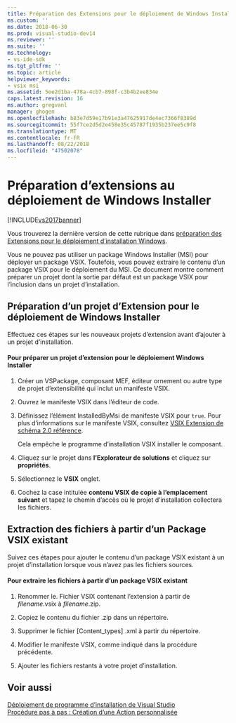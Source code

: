 ```yaml
---
title: Préparation des Extensions pour le déploiement de Windows Installer | Microsoft Docs
ms.custom: ''
ms.date: 2018-06-30
ms.prod: visual-studio-dev14
ms.reviewer: ''
ms.suite: ''
ms.technology:
- vs-ide-sdk
ms.tgt_pltfrm: ''
ms.topic: article
helpviewer_keywords:
- vsix msi
ms.assetid: 5ee2d1ba-478a-4cb7-898f-c3b4b2ee834e
caps.latest.revision: 16
ms.author: gregvanl
manager: ghogen
ms.openlocfilehash: b83e7d59e17b91e3a47625917de4ec7366f8389d
ms.sourcegitcommit: 55f7ce2d5d2e458e35c45787f1935b237ee5c9f8
ms.translationtype: MT
ms.contentlocale: fr-FR
ms.lasthandoff: 08/22/2018
ms.locfileid: "47502078"
---
```

# <a name="preparing-extensions-for-windows-installer-deployment"></a>Préparation d’extensions au déploiement de Windows Installer
[!INCLUDE[vs2017banner](../includes/vs2017banner.md)]

Vous trouverez la dernière version de cette rubrique dans [préparation des Extensions pour le déploiement d’installation Windows](https://docs.microsoft.com/visualstudio/extensibility/preparing-extensions-for-windows-installer-deployment).  
  
Vous ne pouvez pas utiliser un package Windows Installer (MSI) pour déployer un package VSIX. Toutefois, vous pouvez extraire le contenu d’un package VSIX pour le déploiement du MSI. Ce document montre comment préparer un projet dont la sortie par défaut est un package VSIX pour l’inclusion dans un projet d’installation.  
  
## <a name="preparing-an-extension-project-for-windows-installer-deployment"></a>Préparation d’un projet d’Extension pour le déploiement de Windows Installer  
 Effectuez ces étapes sur les nouveaux projets d’extension avant d’ajouter à un projet d’installation.  
  
#### <a name="to-prepare-an-extension-project-for-windows-installer-deployment"></a>Pour préparer un projet d’extension pour le déploiement Windows Installer  
  
1.  Créer un VSPackage, composant MEF, éditeur ornement ou autre type de projet d’extensibilité qui inclut un manifeste VSIX.  
  
2.  Ouvrez le manifeste VSIX dans l’éditeur de code.  
  
3.  Définissez l’élément InstalledByMsi de manifeste VSIX pour `true`. Pour plus d’informations sur le manifeste VSIX, consultez [VSIX Extension de schéma 2.0 référence](../extensibility/vsix-extension-schema-2-0-reference.md).  
  
     Cela empêche le programme d’installation VSIX installer le composant.  
  
4.  Cliquez sur le projet dans **l’Explorateur de solutions** et cliquez sur **propriétés**.  
  
5.  Sélectionnez le **VSIX** onglet.  
  
6.  Cochez la case intitulée **contenu VSIX de copie à l’emplacement suivant** et tapez le chemin d’accès où le projet d’installation collectera les fichiers.  
  
## <a name="extracting-files-from-an-existing-vsix-package"></a>Extraction des fichiers à partir d’un Package VSIX existant  
 Suivez ces étapes pour ajouter le contenu d’un package VSIX existant à un projet d’installation lorsque vous n’avez pas les fichiers sources.  
  
#### <a name="to-extract-files-from-an-existing-vsix-package"></a>Pour extraire les fichiers à partir d’un package VSIX existant  
  
1.  Renommer le. Fichier VSIX contenant l’extension à partir de *filename*.vsix à *filename*.zip.  
  
2.  Copiez le contenu du fichier .zip dans un répertoire.  
  
3.  Supprimer le fichier [Content_types] .xml à partir du répertoire.  
  
4.  Modifier le manifeste VSIX, comme indiqué dans la procédure précédente.  
  
5.  Ajouter les fichiers restants à votre projet d’installation.  
  
## <a name="see-also"></a>Voir aussi  
 [Déploiement de programme d’installation de Visual Studio](http://msdn.microsoft.com/en-us/121be21b-b916-43e2-8f10-8b080516d2a0)   
 [Procédure pas à pas : Création d’une Action personnalisée](http://msdn.microsoft.com/en-us/4bd4b63a-2b91-431e-839c-5752443f0eaf)

